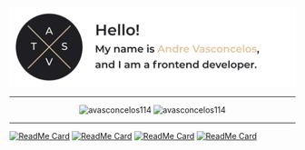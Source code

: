 ![](readme.png)

---

<p align="center">
<img src="https://github-readme-stats.vercel.app/api?username=avasconcelos114&show_icons=true&hide=issues,contribs&theme=ayu-mirage" alt="avasconcelos114" height="140"/>
<img src="https://github-readme-stats.vercel.app/api/top-langs/?username=avasconcelos114&layout=compact&hide=html&langs_count=4&theme=ayu-mirage" alt="avasconcelos114" height="140"/>
</p>

---

[![ReadMe Card](https://github-readme-stats.vercel.app/api/pin/?username=avasconcelos114&repo=mattermost-themes&theme=ayu-mirage)](https://github.com/avasconcelos114/mattermost-themes) [![ReadMe Card](https://github-readme-stats.vercel.app/api/pin/?username=avasconcelos114&repo=draw-bot&theme=ayu-mirage)](https://github.com/avasconcelos114/draw-bot) [![ReadMe Card](https://github-readme-stats.vercel.app/api/pin/?username=avasconcelos114&repo=lighthouse-bot&theme=ayu-mirage)](https://github.com/avasconcelos114/lighthouse-bot) [![ReadMe Card](https://github-readme-stats.vercel.app/api/pin/?username=avasconcelos114&repo=portfolio&theme=ayu-mirage)](https://github.com/avasconcelos114/portfolio) 
